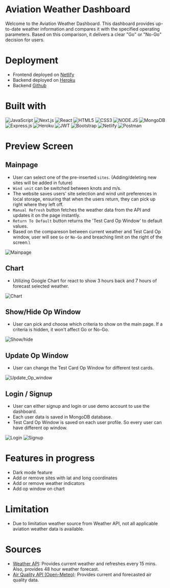 # Aviation Weather Dashboard

Welcome to the Aviation Weather Dashboard. This dashboard provides up-to-date weather information and compares it with the specified operating parameters. Based on this comparison, it delivers a clear "Go" or "No-Go" decision for users.

# Deployment

- Frontend deployed on [Netlify](https://flight-test-weather-dashboard.netlify.app/)
- Backend deployed on [Heroku](https://weather-dashboard-server-8642d019957b.herokuapp.com)
- Backend [Github](https://github.com/jaylee1021/weather-dashboard-server)

# Built with

![JavaScript](https://img.shields.io/badge/javascript-%23323330.svg?style=for-the-badge&logo=javascript&logoColor=%23F7DF1E)
![Next.js](https://img.shields.io/badge/next.js-000000?style=for-the-badge&logo=nextdotjs&logoColor=white)
![React](https://img.shields.io/badge/React-20232A?style=for-the-badge&logo=react&logoColor=61DAFB)
![HTML5](https://img.shields.io/badge/html5-%23E34F26.svg?style=for-the-badge&logo=html5&logoColor=white)
![CSS3](https://img.shields.io/badge/CSS3-1572B6?style=for-the-badge&logo=css3&logoColor=white)
![NODE.JS](https://img.shields.io/badge/Node.js-339933?style=for-the-badge&logo=nodedotjs&logoColor=white)
![MongoDB](https://img.shields.io/badge/MongoDB-4EA94B?style=for-the-badge&logo=mongodb&logoColor=white)
![Express.js](https://img.shields.io/badge/Express.js-000000?style=for-the-badge&logo=express&logoColor=white)
![Heroku](https://img.shields.io/badge/Heroku-430098?style=for-the-badge&logo=heroku&logoColor=white)
![JWT](https://img.shields.io/badge/JSON%20Web%20Tokens-000000.svg?style=for-the-badge&logo=JSON-Web-Tokens&logoColor=white)
![Bootstrap](https://img.shields.io/badge/Bootstrap-7952B3.svg?style=for-the-badge&logo=Bootstrap&logoColor=white)
![Netlify](https://img.shields.io/badge/Netlify-00C7B7?style=for-the-badge&logo=netlify&logoColor=white)
![Postman](https://img.shields.io/badge/Postman-FF6C37?style=for-the-badge&logo=Postman&logoColor=white)

# Preview Screen

## Mainpage

- User can select one of the pre-inserted `sites`. (Adding/deleting new sites will be added in future)
- `Wind unit` can be switched between knots and m/s.
- The website saves users' site selection and wind unit preferences in local storage, ensuring that when the users return, they can pick up right where they left off.
- `Manual Refresh` button fetches the weather data from the API and updates it on the page instantly.
- `Return To Default` button returns the 'Test Card Op Window' to default values.
- Based on the compareson between current weather and Test Card Op window, user will see `Go` or `No-Go` and breaching limit on the right of the screen.\

![Mainpage](public/main.png)

## Chart

- Utilizing Google Chart for react to show 3 hours back and 7 hours of forecast selected weather.

![Chart](public/chart.png)

## Show/Hide Op Window

- User can pick and choose which criteria to show on the main page. If a criteria is hidden, it won't affect Go or No-Go.

![Show/hide](public/show_hide.png)

## Update Op Window

- User can change the Test Card Op Window for different test cards.

![Update_Op_window](public/op_window_update.png)

## Login / Signup

- User can either signup and login or use demo account to use the dashboard.
- Each user data is saved in MongoDB database.
- Test Card Op Window is saved on each user profile. So every user can have different op window.

![Login](public/login.png) ![Signup](public/signup.png)

# Features in progress

- Dark mode feature
- Add or remove sites with lat and long coordinates
- Add or remove weather indicators
- Add op window on chart

# Limitation

- Due to limitation weather source from Weather API, not all applicable aviation weather data is available.

# Sources

- [Weather API](https://www.weatherapi.com/): Provides current weather and refreshes every 15 mins. Also, provides 48 hour weather forecast.
- [Air Quality API (Open-Meteo)](https://open-meteo.com/): Provides current and forecasted air quality data.
